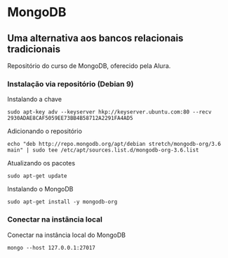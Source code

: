 # MongoDB

## Uma alternativa aos bancos relacionais tradicionais

Repositório do curso de MongoDB, oferecido pela Alura.

### Instalação via repositório (Debian 9)

Instalando a chave
```
sudo apt-key adv --keyserver hkp://keyserver.ubuntu.com:80 --recv 2930ADAE8CAF5059EE73BB4B58712A2291FA4AD5
```

Adicionando o repositório
```
echo "deb http://repo.mongodb.org/apt/debian stretch/mongodb-org/3.6 main" | sudo tee /etc/apt/sources.list.d/mongodb-org-3.6.list
```

Atualizando os pacotes
```
sudo apt-get update
```

Instalando o MongoDB
```
sudo apt-get install -y mongodb-org
```

### Conectar na instância local

Conectar na instância local do MongoDB
```
mongo --host 127.0.0.1:27017
```
